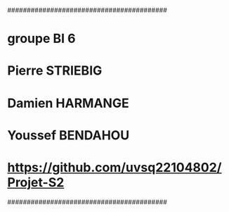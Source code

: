 #########################################
# groupe BI 6
# Pierre STRIEBIG
# Damien HARMANGE
# Youssef BENDAHOU
# https://github.com/uvsq22104802/Projet-S2
#########################################